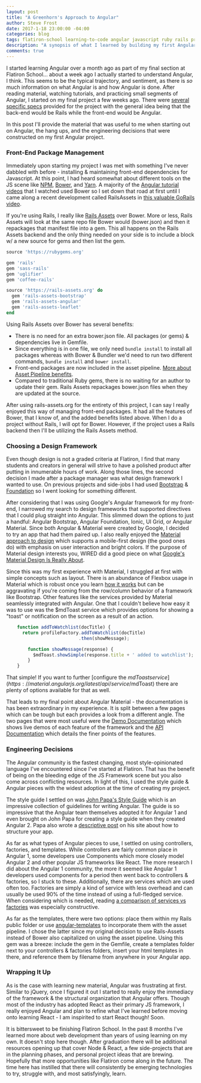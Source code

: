 ```yaml
---
layout: post
title: "A Greenhorn's Approach to Angular"
author: Steve Frost
date: 2017-1-18 23:00:00 -04:00
categories: blog
tags: flatiron-school learning-to-code angular javascript ruby rails project
description: "A synopsis of what I learned by building my first Angular web app including the resources that were helpful to me, the hang ups, and the engineering decisions that were constructed on my first Angular project."
comments: true
---
```


I started learning Angular over a month ago as part of my final section at Flatiron School... about a week ago I actually started to understand Angular, I think. This seems to be the typical trajectory, and sentiment, as there is _so_ much information on what Angular is and how Angular is done. After reading material, watching tutorials, and practicing small segments of Angular, I started on my final project a few weeks ago. There were [several specific specs](https://github.com/steveafrost/daily-documentary/blob/master/spec.md) provided for the project with the general idea being that the back-end would be Rails while the front-end would be Angular.

In this post I'll provide the material that was useful to me when starting out on Angular, the hang ups, and the engineering decisions that were constructed on my first Angular project.

### Front-End Package Management

Immediately upon starting my project I was met with something I've never dabbled with before - installing & maintaining front-end dependencies for Javascript. At this point, I had heard somewhat about different tools on the JS scene like [NPM](https://www.npmjs.com/), [Bower](https://bower.io/), and [Yarn](https://yarnpkg.com/). A majority of the [Angular tutorial videos](https://www.youtube.com/watch?v=zKkUN-mJtPQ) that I watched used Bower so I set down that road at first until I came along a recent development called RailsAssets in [this valuable GoRails video](https://gorails.com/episodes/rails-assets).

If you're using Rails, I really like [Rails Assets](https://rails-assets.org/#/) over Bower. More or less, Rails Assets will look at the same repo file Bower would (bower.json) and then it repackages that manifest file into a gem. This all happens on the Rails Assets backend and the only thing needed on your side is to include a block w/ a new source for gems and then list the gem.

```ruby
source 'https://rubygems.org'

gem 'rails'
gem 'sass-rails'
gem 'uglifier'
gem 'coffee-rails'

source 'https://rails-assets.org' do
  gem 'rails-assets-bootstrap'
  gem 'rails-assets-angular'
  gem 'rails-assets-leaflet'
end
```

Using Rails Assets over Bower has several benefits:

* There is no need for an extra bower.json file. All packages (or gems) & dependencies live in Gemfile.
* Since everything is in one file, we only need `bundle install` to install all packages whereas with Bower & Bundler we'd need to run two different commands, `bundle install` and `bower install`.
* Front-end packages are now included in the asset pipeline. [More about Asset Pipeline benefits](http://guides.rubyonrails.org/asset_pipeline.html).
* Compared to traditional Ruby gems, there is no waiting for an author to update their gem. Rails Assets repackages bower.json files when they are updated at the source.

After using rails-assets.org for the entirety of this project, I can say I really enjoyed this way of managing front-end packages. It had all the features of Bower, that I know of, and the added benefits listed above. When I do a project without Rails, I will opt for Bower. However, if the project uses a Rails backend then I'll be utilizing the Rails Assets method.

### Choosing a Design Framework

Even though design is not a graded criteria at Flatiron, I find that many students and creators in general will strive to have a polished product after putting in innumerable hours of work. Along those lines, the second decision I made after a package manager was what design framework I wanted to use. On previous projects and side-jobs I had used [Bootstrap](http://getbootstrap.com/) & [Foundation](http://foundation.zurb.com/) so I went looking for something different. 

After considering that I was using Google's Angular framework for my front-end, I narrowed my search to design frameworks that supported directives that I could plug straight into Angular. This slimmed down the options to just a handful: Angular Bootstrap, Angular Foundation, Ionic, UI Grid, or Angular Material. Since both Angular & Material were created by Google, I decided to try an app that had them paired up. I also really enjoyed the [Material approach to design](https://material.io/guidelines/) which supports a mobile-first design (the good ones do) with emphasis on user interaction and bright colors. If the purpose of Material design interests you, WIRED did a good piece on what [Google's Material Design Is Really About](https://www.wired.com/insights/2014/12/google-material-design/).

Since this was my first experience with Material, I struggled at first with simple concepts such as layout. There is an abundance of Flexbox usage in Material which is robust once you learn [how it works](https://css-tricks.com/snippets/css/a-guide-to-flexbox/) but can be aggravating if you're coming from the row/column behavior of a framework like Bootstrap. Other features like the services provided by Material seamlessly integrated with Angular. One that I couldn't believe how easy it was to use was the $mdToast service which provides options for showing a "toast" or notification on the screen as a result of an action.

```javascript
    function addToWatchlist(docTitle) {
      return profileFactory.addToWatchlist(docTitle)
                           .then(showMessage);

        function showMessage(response) {
          $mdToast.showSimple(response.title + ' added to watchlist');
        }
    }
```

That simple! If you want to further [configure the $mdToast service](https://material.angularjs.org/latest/api/service/$mdToast) there are plenty of options available for that as well.

That leads to my final point about Angular Material - the documentation is has been extraordinary in my experience. It is split between a few pages which can be tough but each provides a look from a different angle. The two pages that were most useful were the [Demo Documentation](https://material.angularjs.org/latest/demo/) which shows live demos of each feature of the framework and the [API Documentation](https://material.angularjs.org/latest/api/directive/mdAutocomplete) which details the finer points of the features.

### Engineering Decisions

The Angular community is the fastest changing, most style-opinionated language I've encountered since I've started at Flatiron. That has the benefit of being on the bleeding edge of the JS Framework scene but you also come across conflicting resources. In light of this, I used the style guide & Angular pieces with the widest adoption at the time of creating my project.

The style guide I settled on was [John Papa's Style Guide](https://github.com/johnpapa/angular-styleguide/blob/master/a1/README.md#single-responsibility) which is an impressive collection of guidelines for writing Angular. The guide is so impressive that the Angular team themselves adopted it for Angular 1 and even brought on John Papa for creating a style guide when they created Angular 2. Papa also wrote a [descriptive post](https://johnpapa.net/angular-app-structuring-guidelines/) on his site about how to structure your app.

As far as what types of Angular pieces to use, I settled on using controllers, factories, and templates. While controllers are fairly common place in Angular 1, some developers use Components which more closely model Angular 2 and other popular JS frameworks like React. The more research I did about the Angular 1 community, the more it seemed like Angular 1 developers used components for a period then went back to controllers & factories, so I stuck to these. Additionally, there are services which are used often too. Factories are simply a kind of service with less overhead and can usually be used 90% of the time instead of using a full-fledged service. When considering which is needed, reading [a comparison of services vs factories](https://blog.thoughtram.io/angular/2015/07/07/service-vs-factory-once-and-for-all.html) was especially constructive.

As far as the templates, there were two options: place them within my Rails public folder or use [angular-templates](https://github.com/pitr/angular-rails-templates) to incorporate them with the asset pipeline. I chose the latter since my original decision to use Rails-Assets instead of Bower also capitalized on using the asset pipeline. Using this gem was a breeze: include the gem in the Gemfile, create a templates folder next to your controllers & factories folders, insert your html templates in there, and reference them by filename from anywhere in your Angular app.

### Wrapping It Up

As is the case with learning new material, Angular was frustrating at first. Similar to jQuery, once I figured it out I started to really enjoy the immediacy of the framework & the structural organization that Angular offers. Though most of the industry has adopted React as their primary JS framework, I really enjoyed Angular and plan to refine what I've learned before moving onto learning React - I am inspirited to start React though! Soon.

It is bittersweet to be finishing Flatiron School. In the past 8 months I've learned more about web development than years of using learning on my own. It doesn't stop here though. After graduation there will be additional resources opening up that cover Node & React, a few side-projects that are in the planning phases, and personal project ideas that are brewing. Hopefully that more opportunities like Flatiron come along in the future. The time here has instilled that there will consistently be emerging technologies to try, struggle with, and most satisfyingly, learn.
